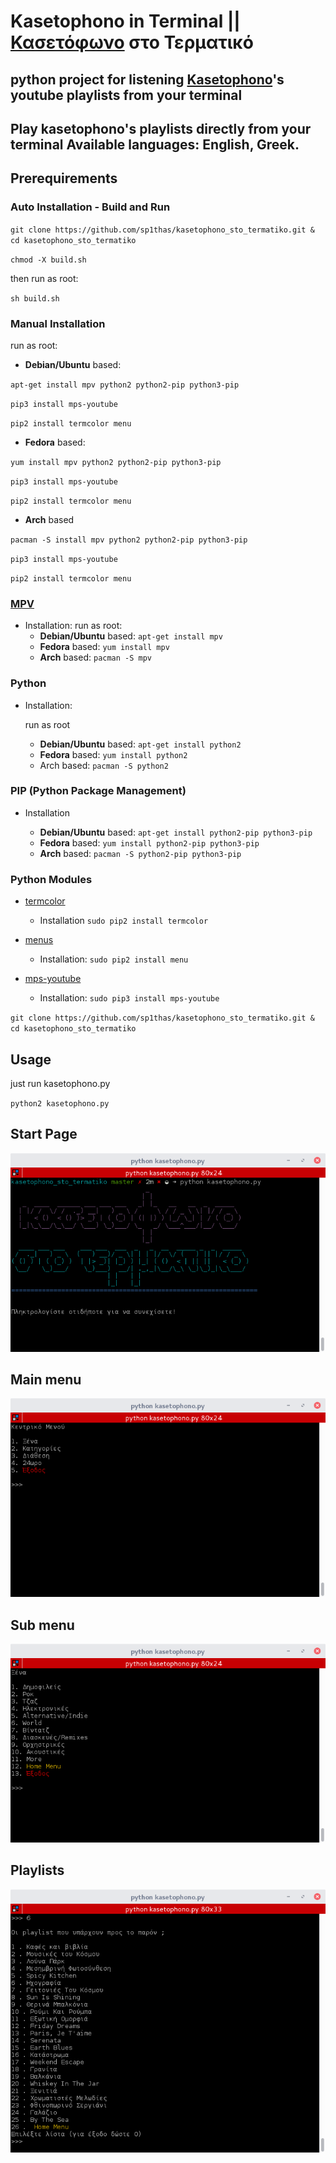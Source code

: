 # Kasetophono in Terminal || [Κασετόφωνο](http://www.kasetophono.com) στο Τερματικό

python project for listening [Kasetophono](http://www.kasetophono.com)'s youtube playlists from your terminal
---
Play kasetophono's playlists directly from your terminal
Available languages: English, Greek.
---

## Prerequirements

### Auto Installation - Build and Run

`git clone https://github.com/sp1thas/kasetophono_sto_termatiko.git & cd kasetophono_sto_termatiko`

`chmod -X build.sh`

then run as root:

`sh build.sh`

### Manual Installation

run as root:

* **Debian\/Ubuntu** based:

`apt-get install mpv python2 python2-pip python3-pip`

`pip3 install mps-youtube`

`pip2 install termcolor menu`

* **Fedora** based:

`yum install mpv python2 python2-pip python3-pip`

`pip3 install mps-youtube`

`pip2 install termcolor menu`

* **Arch** based

`pacman -S install mpv python2 python2-pip python3-pip`

`pip3 install mps-youtube`

`pip2 install termcolor menu`

### [MPV](https://mpv.io/)

* Installation:
  run as root:
  * **Debian\/Ubuntu** based:
    `apt-get install mpv`
  * **Fedora** based:
    `yum install mpv`
  * **Arch** based:
    `pacman -S mpv`


### Python

* Installation:

  run as root
  * **Debian\/Ubuntu** based:
    `apt-get install python2`
  * **Fedora** based:
    `yum install python2`
  * Arch based:
    `pacman -S python2`


### PIP \(Python Package Management\)

* Installation

  * **Debian\/Ubuntu** based:
    `apt-get install python2-pip python3-pip`
  * **Fedora** based:
    `yum install python2-pip python3-pip`
  * **Arch** based:
    `pacman -S python2-pip python3-pip`


### Python Modules

* [termcolor](https://pypi.python.org/pypi/termcolor)

  * Installation
    `sudo pip2 install termcolor`


* [menus](https://pypi.python.org/pypi/Menus)

  * Installation:
    `sudo pip2 install menu`


* [mps-youtube](https://github.com/mps-youtube/)

  * Installation:
    `sudo pip3 install mps-youtube`


`git clone https://github.com/sp1thas/kasetophono_sto_termatiko.git & cd kasetophono_sto_termatiko`

## Usage

just run kasetophono.py

`python2 kasetophono.py`

## Start Page

![](/assets/python-start.png)

## Main menu

![](/assets/python-main.png)

## Sub menu

![](/assets/python-submenu.png)

## Playlists

![](/assets/python-playlist.png)
